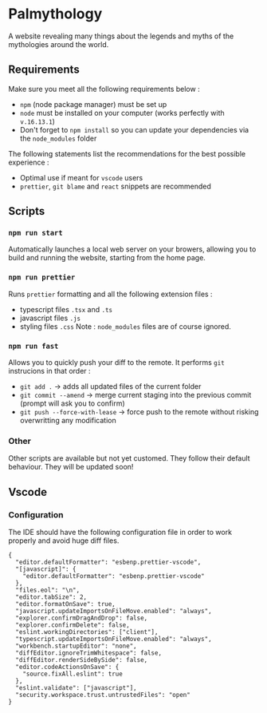 # Palmythology

A website revealing many things about the legends and myths of the mythologies around the world.

## Requirements

Make sure you meet all the following requirements below :

- `npm` (node package manager) must be set up
- `node` must be installed on your computer (works perfectly with `v.16.13.1`)
- Don't forget to `npm install` so you can update your dependencies via the `node_modules` folder

The following statements list the recommendations for the best possible experience :

- Optimal use if meant for `vscode` users
- `prettier`, `git blame` and `react` snippets are recommended

## Scripts

### `npm run start`

Automatically launches a local web server on your browers, allowing you to build and running the website, starting from the home page.

### `npm run prettier`

Runs `prettier` formatting and all the following extension files :

- typescript files `.tsx` and `.ts`
- javascript files `.js`
- styling files `.css`
  Note : `node_modules` files are of course ignored.

### `npm run fast`

Allows you to quickly push your diff to the remote. It performs `git` instrucions in that order :

- `git add .` -> adds all updated files of the current folder
- `git commit --amend` -> merge current staging into the previous commit (prompt will ask you to confirm)
- `git push --force-with-lease` -> force push to the remote without risking overwritting any modification

### Other

Other scripts are available but not yet customed. They follow their default behaviour. They will be updated soon!

## Vscode

### Configuration

The IDE should have the following configuration file in order to work properly and avoid huge diff files.

```
{
  "editor.defaultFormatter": "esbenp.prettier-vscode",
  "[javascript]": {
    "editor.defaultFormatter": "esbenp.prettier-vscode"
  },
  "files.eol": "\n",
  "editor.tabSize": 2,
  "editor.formatOnSave": true,
  "javascript.updateImportsOnFileMove.enabled": "always",
  "explorer.confirmDragAndDrop": false,
  "explorer.confirmDelete": false,
  "eslint.workingDirectories": ["client"],
  "typescript.updateImportsOnFileMove.enabled": "always",
  "workbench.startupEditor": "none",
  "diffEditor.ignoreTrimWhitespace": false,
  "diffEditor.renderSideBySide": false,
  "editor.codeActionsOnSave": {
    "source.fixAll.eslint": true
  },
  "eslint.validate": ["javascript"],
  "security.workspace.trust.untrustedFiles": "open"
}

```

